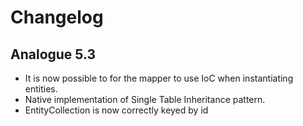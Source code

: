 # Changelog

## Analogue 5.3

- It is now possible to for the mapper to use IoC when instantiating entities.
- Native implementation of Single Table Inheritance pattern.
- EntityCollection is now correctly keyed by id

